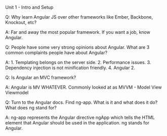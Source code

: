 Unit 1 - Intro and Setup

Q: Why learn Angular JS over other frameworks like Ember, Backbone, Knockout, etc?

A: Far and away the most popular framework. If you want a job, know Angular.

Q: People have some very strong opinions about Angular. What are 3 common complaints people have about Angular?

A: 1. Templating belongs on the server side. 2. Performance issues. 3. Dependency injection is not minification friendly. 4. Angular 2.

Q: Is Angular an MVC framework?

A: Angular is MV WHATEVER. Commonly looked at as MVVM - Model View Viewmodel

Q: Turn to the Angular docs. Find ng-app. What is it and what does it do? What does ng stand for?

A: ng-app represents the Angular directive ngApp which tells the HTML element that Angular should be used in the application. ng stands for Angular.
